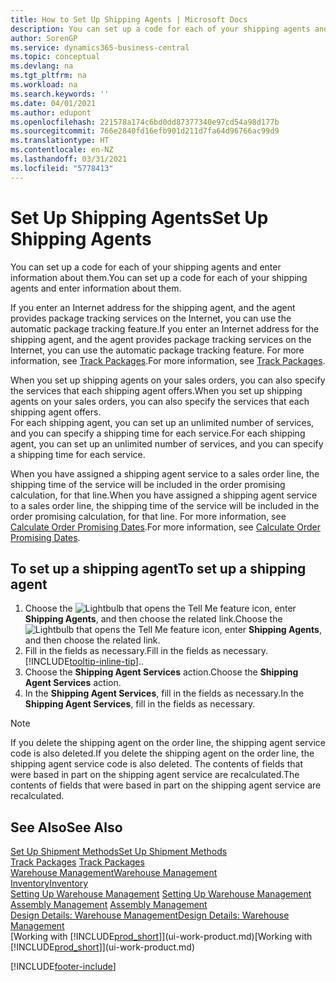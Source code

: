 ```yaml
---
title: How to Set Up Shipping Agents | Microsoft Docs
description: You can set up a code for each of your shipping agents and enter information about them.
author: SorenGP
ms.service: dynamics365-business-central
ms.topic: conceptual
ms.devlang: na
ms.tgt_pltfrm: na
ms.workload: na
ms.search.keywords: ''
ms.date: 04/01/2021
ms.author: edupont
ms.openlocfilehash: 221578a174c6bd0dd87377340e97cd54a98d177b
ms.sourcegitcommit: 766e2840fd16efb901d211d7fa64d96766ac99d9
ms.translationtype: HT
ms.contentlocale: en-NZ
ms.lasthandoff: 03/31/2021
ms.locfileid: "5778413"
---
```

# <a name="set-up-shipping-agents"></a><span data-ttu-id="563b7-103">Set Up Shipping Agents</span><span class="sxs-lookup"><span data-stu-id="563b7-103">Set Up Shipping Agents</span></span>
<span data-ttu-id="563b7-104">You can set up a code for each of your shipping agents and enter information about them.</span><span class="sxs-lookup"><span data-stu-id="563b7-104">You can set up a code for each of your shipping agents and enter information about them.</span></span>  

<span data-ttu-id="563b7-105">If you enter an Internet address for the shipping agent, and the agent provides package tracking services on the Internet, you can use the automatic package tracking feature.</span><span class="sxs-lookup"><span data-stu-id="563b7-105">If you enter an Internet address for the shipping agent, and the agent provides package tracking services on the Internet, you can use the automatic package tracking feature.</span></span> <span data-ttu-id="563b7-106">For more information, see [Track Packages](sales-how-track-packages.md).</span><span class="sxs-lookup"><span data-stu-id="563b7-106">For more information, see [Track Packages](sales-how-track-packages.md).</span></span>

<span data-ttu-id="563b7-107">When you set up shipping agents on your sales orders, you can also specify the services that each shipping agent offers.</span><span class="sxs-lookup"><span data-stu-id="563b7-107">When you set up shipping agents on your sales orders, you can also specify the services that each shipping agent offers.</span></span>  
<span data-ttu-id="563b7-108">For each shipping agent, you can set up an unlimited number of services, and you can specify a shipping time for each service.</span><span class="sxs-lookup"><span data-stu-id="563b7-108">For each shipping agent, you can set up an unlimited number of services, and you can specify a shipping time for each service.</span></span>  

<span data-ttu-id="563b7-109">When you have assigned a shipping agent service to a sales order line, the shipping time of the service will be included in the order promising calculation, for that line.</span><span class="sxs-lookup"><span data-stu-id="563b7-109">When you have assigned a shipping agent service to a sales order line, the shipping time of the service will be included in the order promising calculation, for that line.</span></span> <span data-ttu-id="563b7-110">For more information, see [Calculate Order Promising Dates](sales-how-to-calculate-order-promising-dates.md).</span><span class="sxs-lookup"><span data-stu-id="563b7-110">For more information, see [Calculate Order Promising Dates](sales-how-to-calculate-order-promising-dates.md).</span></span>

## <a name="to-set-up-a-shipping-agent"></a><span data-ttu-id="563b7-111">To set up a shipping agent</span><span class="sxs-lookup"><span data-stu-id="563b7-111">To set up a shipping agent</span></span>  
1.  <span data-ttu-id="563b7-112">Choose the ![Lightbulb that opens the Tell Me feature](media/ui-search/search_small.png "Tell me what you want to do") icon, enter **Shipping Agents**, and then choose the related link.</span><span class="sxs-lookup"><span data-stu-id="563b7-112">Choose the ![Lightbulb that opens the Tell Me feature](media/ui-search/search_small.png "Tell me what you want to do") icon, enter **Shipping Agents**, and then choose the related link.</span></span>  
2.  <span data-ttu-id="563b7-113">Fill in the fields as necessary.</span><span class="sxs-lookup"><span data-stu-id="563b7-113">Fill in the fields as necessary.</span></span> [!INCLUDE[tooltip-inline-tip](includes/tooltip-inline-tip_md.md)]<span data-ttu-id="563b7-114">.</span><span class="sxs-lookup"><span data-stu-id="563b7-114">.</span></span>  
3.  <span data-ttu-id="563b7-115">Choose the **Shipping Agent Services** action.</span><span class="sxs-lookup"><span data-stu-id="563b7-115">Choose the **Shipping Agent Services** action.</span></span>
4. <span data-ttu-id="563b7-116">In the **Shipping Agent Services**, fill in the fields as necessary.</span><span class="sxs-lookup"><span data-stu-id="563b7-116">In the **Shipping Agent Services**, fill in the fields as necessary.</span></span>

> [!NOTE]  
>  <span data-ttu-id="563b7-117">If you delete the shipping agent on the order line, the shipping agent service code is also deleted.</span><span class="sxs-lookup"><span data-stu-id="563b7-117">If you delete the shipping agent on the order line, the shipping agent service code is also deleted.</span></span> <span data-ttu-id="563b7-118">The contents of fields that were based in part on the shipping agent service are recalculated.</span><span class="sxs-lookup"><span data-stu-id="563b7-118">The contents of fields that were based in part on the shipping agent service are recalculated.</span></span>  

## <a name="see-also"></a><span data-ttu-id="563b7-119">See Also</span><span class="sxs-lookup"><span data-stu-id="563b7-119">See Also</span></span>
[<span data-ttu-id="563b7-120">Set Up Shipment Methods</span><span class="sxs-lookup"><span data-stu-id="563b7-120">Set Up Shipment Methods</span></span>](sales-how-set-up-shipment-methods.md)  
<span data-ttu-id="563b7-121">[Track Packages](sales-how-track-packages.md)  </span><span class="sxs-lookup"><span data-stu-id="563b7-121">[Track Packages](sales-how-track-packages.md)  </span></span>  
[<span data-ttu-id="563b7-122">Warehouse Management</span><span class="sxs-lookup"><span data-stu-id="563b7-122">Warehouse Management</span></span>](warehouse-manage-warehouse.md)  
[<span data-ttu-id="563b7-123">Inventory</span><span class="sxs-lookup"><span data-stu-id="563b7-123">Inventory</span></span>](inventory-manage-inventory.md)  
<span data-ttu-id="563b7-124">[Setting Up Warehouse Management](warehouse-setup-warehouse.md)   </span><span class="sxs-lookup"><span data-stu-id="563b7-124">[Setting Up Warehouse Management](warehouse-setup-warehouse.md)   </span></span>  
<span data-ttu-id="563b7-125">[Assembly Management](assembly-assemble-items.md)  </span><span class="sxs-lookup"><span data-stu-id="563b7-125">[Assembly Management](assembly-assemble-items.md)  </span></span>  
[<span data-ttu-id="563b7-126">Design Details: Warehouse Management</span><span class="sxs-lookup"><span data-stu-id="563b7-126">Design Details: Warehouse Management</span></span>](design-details-warehouse-management.md)  
<span data-ttu-id="563b7-127">[Working with [!INCLUDE[prod_short](includes/prod_short.md)]](ui-work-product.md)</span><span class="sxs-lookup"><span data-stu-id="563b7-127">[Working with [!INCLUDE[prod_short](includes/prod_short.md)]](ui-work-product.md)</span></span>  


[!INCLUDE[footer-include](includes/footer-banner.md)]